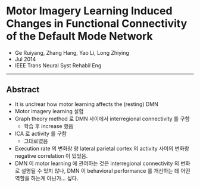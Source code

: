 # Motor Imagery Learning Induced Changes in Functional Connectivity of the Default Mode Network

* Ge Ruiyang, Zhang Hang, Yao Li, Long Zhiying
* Jul 2014
* IEEE Trans Neural Syst Rehabil Eng

---

## Abstract

* It is unclrear how motor learning affects the (resting) DMN
* Motor imagery learning 실험
* Graph theory method 로 DMN 사이에서 interregional connectivity 를 구함
  * 학습 후 increase 했음
* ICA 로 activity 를 구함
  * 그대로였음
* Execution rate 의 변화랑 랑 lateral parietal cortex 의 activity 사이의 변화랑 negative correlation 이 있었음.
* DMN 이 motor learning 에 관여하는 것은 interregional connectivity 의 변화로 설명될 수 있지 않나, DMN 이 behavioral performance 를 개선하는 데 어떤 역할을 하는게 아닌가... 싶다.

